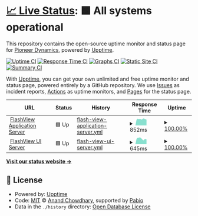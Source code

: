 # [📈 Live Status](https://pioneer-dynamics.github.io/status.flashview.link): <!--live status--> **🟩 All systems operational**

This repository contains the open-source uptime monitor and status page for [Pioneer Dynamics](https://pioneer-dynamics.github.io/status.flashview.link), powered by [Upptime](https://github.com/upptime/upptime).

[![Uptime CI](https://github.com/pioneer-dynamics/status.flashview.link/workflows/Uptime%20CI/badge.svg)](https://github.com/pioneer-dynamics/status.flashview.link/actions?query=workflow%3A%22Uptime+CI%22)
[![Response Time CI](https://github.com/pioneer-dynamics/status.flashview.link/workflows/Response%20Time%20CI/badge.svg)](https://github.com/pioneer-dynamics/status.flashview.link/actions?query=workflow%3A%22Response+Time+CI%22)
[![Graphs CI](https://github.com/pioneer-dynamics/status.flashview.link/workflows/Graphs%20CI/badge.svg)](https://github.com/pioneer-dynamics/status.flashview.link/actions?query=workflow%3A%22Graphs+CI%22)
[![Static Site CI](https://github.com/pioneer-dynamics/status.flashview.link/workflows/Static%20Site%20CI/badge.svg)](https://github.com/pioneer-dynamics/status.flashview.link/actions?query=workflow%3A%22Static+Site+CI%22)
[![Summary CI](https://github.com/pioneer-dynamics/status.flashview.link/workflows/Summary%20CI/badge.svg)](https://github.com/pioneer-dynamics/status.flashview.link/actions?query=workflow%3A%22Summary+CI%22)

With [Upptime](https://upptime.js.org), you can get your own unlimited and free uptime monitor and status page, powered entirely by a GitHub repository. We use [Issues](https://github.com/pioneer-dynamics/status.flashview.link/issues) as incident reports, [Actions](https://github.com/pioneer-dynamics/status.flashview.link/actions) as uptime monitors, and [Pages](https://pioneer-dynamics.github.io/status.flashview.link) for the status page.

<!--start: status pages-->
<!-- This summary is generated by Upptime (https://github.com/upptime/upptime) -->
<!-- Do not edit this manually, your changes will be overwritten -->
<!-- prettier-ignore -->
| URL | Status | History | Response Time | Uptime |
| --- | ------ | ------- | ------------- | ------ |
| <img alt="" src="https://icons.duckduckgo.com/ip3/flashview.link.ico" height="13"> [FlashView Application Server](https://flashview.link) | 🟩 Up | [flash-view-application-server.yml](https://github.com/pioneer-dynamics/status.flashview.link/commits/HEAD/history/flash-view-application-server.yml) | <details><summary><img alt="Response time graph" src="./graphs/flash-view-application-server/response-time-week.png" height="20"> 852ms</summary><br><a href="https://status.flashview.link/history/flash-view-application-server"><img alt="Response time 857" src="https://img.shields.io/endpoint?url=https%3A%2F%2Fraw.githubusercontent.com%2Fpioneer-dynamics%2Fstatus.flashview.link%2FHEAD%2Fapi%2Fflash-view-application-server%2Fresponse-time.json"></a><br><a href="https://status.flashview.link/history/flash-view-application-server"><img alt="24-hour response time 868" src="https://img.shields.io/endpoint?url=https%3A%2F%2Fraw.githubusercontent.com%2Fpioneer-dynamics%2Fstatus.flashview.link%2FHEAD%2Fapi%2Fflash-view-application-server%2Fresponse-time-day.json"></a><br><a href="https://status.flashview.link/history/flash-view-application-server"><img alt="7-day response time 852" src="https://img.shields.io/endpoint?url=https%3A%2F%2Fraw.githubusercontent.com%2Fpioneer-dynamics%2Fstatus.flashview.link%2FHEAD%2Fapi%2Fflash-view-application-server%2Fresponse-time-week.json"></a><br><a href="https://status.flashview.link/history/flash-view-application-server"><img alt="30-day response time 804" src="https://img.shields.io/endpoint?url=https%3A%2F%2Fraw.githubusercontent.com%2Fpioneer-dynamics%2Fstatus.flashview.link%2FHEAD%2Fapi%2Fflash-view-application-server%2Fresponse-time-month.json"></a><br><a href="https://status.flashview.link/history/flash-view-application-server"><img alt="1-year response time 857" src="https://img.shields.io/endpoint?url=https%3A%2F%2Fraw.githubusercontent.com%2Fpioneer-dynamics%2Fstatus.flashview.link%2FHEAD%2Fapi%2Fflash-view-application-server%2Fresponse-time-year.json"></a></details> | <details><summary><a href="https://status.flashview.link/history/flash-view-application-server">100.00%</a></summary><a href="https://status.flashview.link/history/flash-view-application-server"><img alt="All-time uptime 99.95%" src="https://img.shields.io/endpoint?url=https%3A%2F%2Fraw.githubusercontent.com%2Fpioneer-dynamics%2Fstatus.flashview.link%2FHEAD%2Fapi%2Fflash-view-application-server%2Fuptime.json"></a><br><a href="https://status.flashview.link/history/flash-view-application-server"><img alt="24-hour uptime 100.00%" src="https://img.shields.io/endpoint?url=https%3A%2F%2Fraw.githubusercontent.com%2Fpioneer-dynamics%2Fstatus.flashview.link%2FHEAD%2Fapi%2Fflash-view-application-server%2Fuptime-day.json"></a><br><a href="https://status.flashview.link/history/flash-view-application-server"><img alt="7-day uptime 100.00%" src="https://img.shields.io/endpoint?url=https%3A%2F%2Fraw.githubusercontent.com%2Fpioneer-dynamics%2Fstatus.flashview.link%2FHEAD%2Fapi%2Fflash-view-application-server%2Fuptime-week.json"></a><br><a href="https://status.flashview.link/history/flash-view-application-server"><img alt="30-day uptime 100.00%" src="https://img.shields.io/endpoint?url=https%3A%2F%2Fraw.githubusercontent.com%2Fpioneer-dynamics%2Fstatus.flashview.link%2FHEAD%2Fapi%2Fflash-view-application-server%2Fuptime-month.json"></a><br><a href="https://status.flashview.link/history/flash-view-application-server"><img alt="1-year uptime 99.95%" src="https://img.shields.io/endpoint?url=https%3A%2F%2Fraw.githubusercontent.com%2Fpioneer-dynamics%2Fstatus.flashview.link%2FHEAD%2Fapi%2Fflash-view-application-server%2Fuptime-year.json"></a></details>
| <img alt="" src="https://icons.duckduckgo.com/ip3/static.portion.ist.ico" height="13"> [FlashView UI Server](https://static.portion.ist/build/manifest.json) | 🟩 Up | [flash-view-ui-server.yml](https://github.com/pioneer-dynamics/status.flashview.link/commits/HEAD/history/flash-view-ui-server.yml) | <details><summary><img alt="Response time graph" src="./graphs/flash-view-ui-server/response-time-week.png" height="20"> 645ms</summary><br><a href="https://status.flashview.link/history/flash-view-ui-server"><img alt="Response time 650" src="https://img.shields.io/endpoint?url=https%3A%2F%2Fraw.githubusercontent.com%2Fpioneer-dynamics%2Fstatus.flashview.link%2FHEAD%2Fapi%2Fflash-view-ui-server%2Fresponse-time.json"></a><br><a href="https://status.flashview.link/history/flash-view-ui-server"><img alt="24-hour response time 622" src="https://img.shields.io/endpoint?url=https%3A%2F%2Fraw.githubusercontent.com%2Fpioneer-dynamics%2Fstatus.flashview.link%2FHEAD%2Fapi%2Fflash-view-ui-server%2Fresponse-time-day.json"></a><br><a href="https://status.flashview.link/history/flash-view-ui-server"><img alt="7-day response time 645" src="https://img.shields.io/endpoint?url=https%3A%2F%2Fraw.githubusercontent.com%2Fpioneer-dynamics%2Fstatus.flashview.link%2FHEAD%2Fapi%2Fflash-view-ui-server%2Fresponse-time-week.json"></a><br><a href="https://status.flashview.link/history/flash-view-ui-server"><img alt="30-day response time 731" src="https://img.shields.io/endpoint?url=https%3A%2F%2Fraw.githubusercontent.com%2Fpioneer-dynamics%2Fstatus.flashview.link%2FHEAD%2Fapi%2Fflash-view-ui-server%2Fresponse-time-month.json"></a><br><a href="https://status.flashview.link/history/flash-view-ui-server"><img alt="1-year response time 650" src="https://img.shields.io/endpoint?url=https%3A%2F%2Fraw.githubusercontent.com%2Fpioneer-dynamics%2Fstatus.flashview.link%2FHEAD%2Fapi%2Fflash-view-ui-server%2Fresponse-time-year.json"></a></details> | <details><summary><a href="https://status.flashview.link/history/flash-view-ui-server">100.00%</a></summary><a href="https://status.flashview.link/history/flash-view-ui-server"><img alt="All-time uptime 99.98%" src="https://img.shields.io/endpoint?url=https%3A%2F%2Fraw.githubusercontent.com%2Fpioneer-dynamics%2Fstatus.flashview.link%2FHEAD%2Fapi%2Fflash-view-ui-server%2Fuptime.json"></a><br><a href="https://status.flashview.link/history/flash-view-ui-server"><img alt="24-hour uptime 100.00%" src="https://img.shields.io/endpoint?url=https%3A%2F%2Fraw.githubusercontent.com%2Fpioneer-dynamics%2Fstatus.flashview.link%2FHEAD%2Fapi%2Fflash-view-ui-server%2Fuptime-day.json"></a><br><a href="https://status.flashview.link/history/flash-view-ui-server"><img alt="7-day uptime 100.00%" src="https://img.shields.io/endpoint?url=https%3A%2F%2Fraw.githubusercontent.com%2Fpioneer-dynamics%2Fstatus.flashview.link%2FHEAD%2Fapi%2Fflash-view-ui-server%2Fuptime-week.json"></a><br><a href="https://status.flashview.link/history/flash-view-ui-server"><img alt="30-day uptime 100.00%" src="https://img.shields.io/endpoint?url=https%3A%2F%2Fraw.githubusercontent.com%2Fpioneer-dynamics%2Fstatus.flashview.link%2FHEAD%2Fapi%2Fflash-view-ui-server%2Fuptime-month.json"></a><br><a href="https://status.flashview.link/history/flash-view-ui-server"><img alt="1-year uptime 99.98%" src="https://img.shields.io/endpoint?url=https%3A%2F%2Fraw.githubusercontent.com%2Fpioneer-dynamics%2Fstatus.flashview.link%2FHEAD%2Fapi%2Fflash-view-ui-server%2Fuptime-year.json"></a></details>

<!--end: status pages-->

[**Visit our status website →**](https://pioneer-dynamics.github.io/status.flashview.link)

## 📄 License

- Powered by: [Upptime](https://github.com/upptime/upptime)
- Code: [MIT](./LICENSE) © [Anand Chowdhary](https://anandchowdhary.com), supported by [Pabio](https://pabio.com)
- Data in the `./history` directory: [Open Database License](https://opendatacommons.org/licenses/odbl/1-0/)
